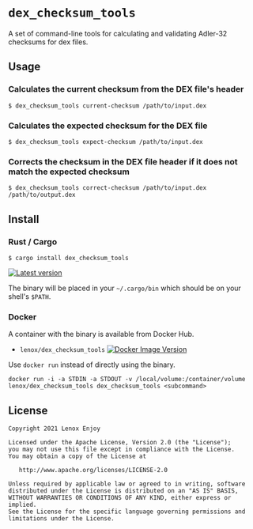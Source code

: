 # `dex_checksum_tools`

A set of command-line tools for calculating and validating Adler-32 checksums for dex files.


## Usage

### Calculates the current checksum from the DEX file's header

```
$ dex_checksum_tools current-checksum /path/to/input.dex
```

### Calculates the expected checksum for the DEX file

```
$ dex_checksum_tools expect-checksum /path/to/input.dex
```

### Corrects the checksum in the DEX file header if it does not match the expected checksum

```
$ dex_checksum_tools correct-checksum /path/to/input.dex /path/to/output.dex
```

## Install

### Rust / Cargo

```
$ cargo install dex_checksum_tools
```

[![Latest version](https://img.shields.io/crates/v/dex_checksum_tools.svg)](https://crates.io/crates/dex_checksum_tools)

The binary will be placed in your `~/.cargo/bin` which should be on your shell's `$PATH`.

### Docker

A container with the binary is available from Docker Hub.

* `lenox/dex_checksum_tools` [![Docker Image Version](https://img.shields.io/docker/v/lenox/dex_checksum_tools?sort=semver)][hub]

[hub]: https://hub.docker.com/r/lenox/dex_checksum_tools/

Use `docker run` instead of directly using the binary.

```
docker run -i -a STDIN -a STDOUT -v /local/volume:/container/volume lenox/dex_checksum_tools dex_checksum_tools <subcommand>
```

## License

    Copyright 2021 Lenox Enjoy

    Licensed under the Apache License, Version 2.0 (the "License");
    you may not use this file except in compliance with the License.
    You may obtain a copy of the License at

       http://www.apache.org/licenses/LICENSE-2.0

    Unless required by applicable law or agreed to in writing, software
    distributed under the License is distributed on an "AS IS" BASIS,
    WITHOUT WARRANTIES OR CONDITIONS OF ANY KIND, either express or implied.
    See the License for the specific language governing permissions and
    limitations under the License.
